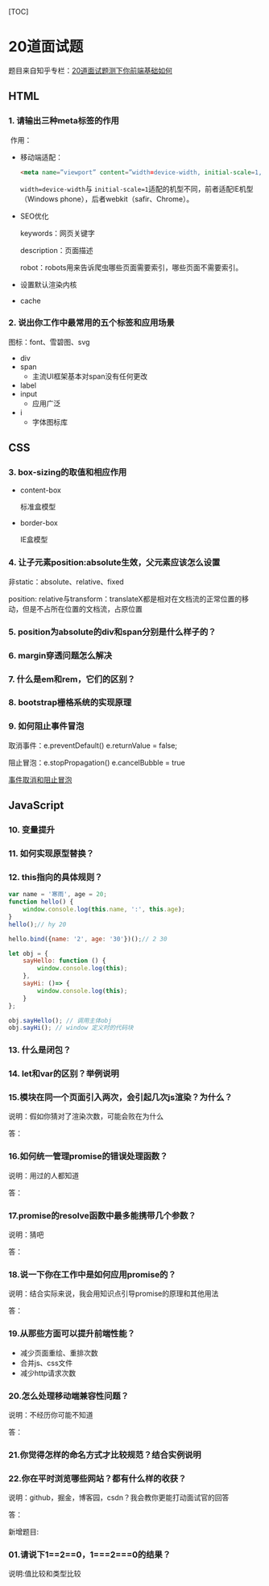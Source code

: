 [TOC]

# 20道面试题

题目来自知乎专栏：[20道面试题测下你前端基础如何](https://zhuanlan.zhihu.com/p/40991873)

## HTML

### 1. 请输出三种meta标签的作用

​	作用：

- 移动端适配：

  ```html
  <meta name=”viewport” content=”width=device-width, initial-scale=1, maximum-scale=1″>
  ```

  `width=device-width`与 `initial-scale=1`适配的机型不同，前者适配IE机型（Windows phone），后者webkit（safir、Chrome）。

- SEO优化

  keywords：网页关键字

  description：页面描述

  robot：robots用来告诉爬虫哪些页面需要索引，哪些页面不需要索引。

- 设置默认渲染内核

- cache

### 2. 说出你工作中最常用的五个标签和应用场景

图标：font、雪碧图、svg

- div
- span
  - 主流UI框架基本对span没有任何更改
- label
- input
  - 应用广泛
- i
  - 字体图标库

## CSS

### 3. box-sizing的取值和相应作用

- content-box

  标准盒模型

- border-box

  IE盒模型

### 4. 让子元素position:absolute生效，父元素应该怎么设置

非static：absolute、relative、fixed

position: relative与transform：translateX都是相对在文档流的正常位置的移动，但是不占所在位置的文档流，占原位置

### 5. position为absolute的div和span分别是什么样子的？

### 6. margin穿透问题怎么解决

### 7. 什么是em和rem，它们的区别？

### 8. bootstrap栅格系统的实现原理

### 9. 如何阻止事件冒泡

取消事件：e.preventDefault() e.returnValue = false;

阻止冒泡：e.stopPropagation() e.cancelBubble = true

[事件取消和阻止冒泡](http://wiki.jikexueyuan.com/project/brief-talk-js/event-cancellation-and-prevent-bubbles.html)

## JavaScript

### 10. 变量提升



### 11. 如何实现原型替换？



### 12. this指向的具体规则？

```javascript
var name = '寒雨', age = 20;
function hello() {
    window.console.log(this.name, ':', this.age);
}
hello();// hy 20

hello.bind({name: '2', age: '30'})();// 2 30

let obj = {
    sayHello: function () {
        window.console.log(this);
    },
    sayHi: ()=> {
        window.console.log(this);
    }
};

obj.sayHello(); // 调用主体obj
obj.sayHi(); // window 定义时的代码块
```



### 13. 什么是闭包？

### 14. let和var的区别？举例说明

### 15.模块在同一个页面引入两次，会引起几次js渲染？为什么？

说明：假如你猜对了渲染次数，可能会败在为什么

答：

### 16.如何统一管理promise的错误处理函数？

说明：用过的人都知道

答：

### 17.promise的resolve函数中最多能携带几个参数？

说明：猜吧

答：

### 18.说一下你在工作中是如何应用promise的？

说明：结合实际来说，我会用知识点引导promise的原理和其他用法

答：

### 19.从那些方面可以提升前端性能？

- 减少页面重绘、重排次数
- 合并js、css文件
- 减少http请求次数

### 20.怎么处理移动端兼容性问题？

说明：不经历你可能不知道

答：

### 21.你觉得怎样的命名方式才比较规范？结合实例说明



### 22.你在平时浏览哪些网站？都有什么样的收获？

说明：github，掘金，博客园，csdn？我会教你更能打动面试官的回答

答：

新增题目:

### 01.请说下1==2==0，1===2===0的结果？

说明:值比较和类型比较











































